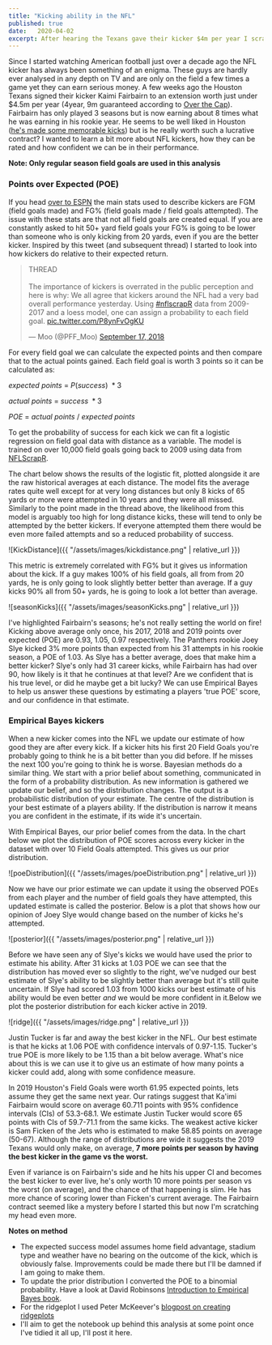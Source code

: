 ```yaml
---
title: "Kicking ability in the NFL"
published: true
date:   2020-04-02
excerpt: After hearing the Texans gave their kicker $4m per year I scratched my head for a while. Then I tried to estimate kicking ability in the NFL using data from NFLScrapR and empirical Bayes.
---
```

Since I started watching American football just over a decade ago the NFL kicker has always been something of an enigma. These guys are hardly ever analysed in any depth on TV and are only on the field a few times a game yet they can earn serious money. A few weeks ago the Houston Texans signed their kicker Kaimi Fairbairn to an extension worth just under $4.5m per year (4year, 9m guaranteed according to [Over the Cap](https://overthecap.com/position/kicker/)). Fairbairn has only played 3 seasons but is now earning about 8 times what he was earning in his rookie year. He seems to be well liked in Houston ([he's made some memorable kicks](https://www.houstontexans.com/news/top-5-ka-imi-fairbairn-moments-daily-brew)) but is he really worth such a lucrative contract? I wanted to learn a bit more about NFL kickers, how they can be rated and how confident we can be in their performance.

**Note: Only regular season field goals are used in this analysis**


### Points over Expected (POE)
If you head [over to ESPN](https://www.espn.co.uk/nfl/player/_/id/2971573/kaimi-fairbairn) the main stats used to describe kickers are FGM (field goals made) and FG% (field goals made / field goals attempted). The issue with these stats are that not all field goals are created equal. If you are constantly asked to hit 50+ yard field goals your FG% is going to be lower than someone who is only kicking from 20 yards, even if you are the better kicker. Inspired by this tweet (and subsequent thread) I started to look into how kickers do relative to their expected return.

<blockquote class="twitter-tweet"><p lang="en" dir="ltr">THREAD<br><br>The importance of kickers is overrated in the public perception and here is why: We all agree that kickers around the NFL had a very bad overall performance yesterday. Using <a href="https://twitter.com/hashtag/nflscrapR?src=hash&amp;ref_src=twsrc%5Etfw">#nflscrapR</a> data from 2009-2017 and a loess model, one can assign a probability to each field goal. <a href="https://t.co/P8ynFvOgKU">pic.twitter.com/P8ynFvOgKU</a></p>&mdash; Moo (@PFF_Moo) <a href="https://twitter.com/PFF_Moo/status/1041695152748806144?ref_src=twsrc%5Etfw">September 17, 2018</a></blockquote> <script async src="https://platform.twitter.com/widgets.js" charset="utf-8"></script>


For every field goal we can calculate the expected points and then compare that to the actual points gained. Each field goal is worth 3 points so it can be calculated as:

$expected\ points\ =\ P(success)\ * 3$

$actual\ points\ =\ success\ * 3$


$POE\ =\ actual\ points\ /\ expected\ points$

To get the probability of success for each kick we can fit a logistic regression on field goal data with distance as a variable. The model is trained on over 10,000 field goals going back to 2009 using data from [NFLScrapR](https://github.com/maksimhorowitz/nflscrapR).

 The chart below shows the results of the logistic fit, plotted alongside it are the raw historical averages at each distance. The model fits the average rates quite well except for at very long distances but only 8 kicks of 65 yards or more were attempted in 10 years and they were all missed. Similarly to the point made in the thread above, the likelihood from this model is arguably too high for long distance kicks, these will tend to only be attempted by the better kickers. If everyone attempted them there would be even more failed attempts and so a reduced probability of success.

![KickDistance]({{ "/assets/images/kickdistance.png" | relative_url }})

This metric is extremely correlated with FG% but it gives us information about the kick. If a guy makes 100% of his field goals, all from from 20 yards, he is only going to look slightly better better than average. If a guy kicks 90% all from 50+ yards, he is going to look a lot better than average.

![seasonKicks]({{ "/assets/images/seasonKicks.png" | relative_url }})

I've highlighted Fairbairn's seasons; he's not really setting the world on fire! Kicking above average only once, his 2017, 2018 and 2019 points over expected (POE) are 0.93, 1.05, 0.97 respectively. The Panthers rookie Joey Slye kicked 3% more points than expected from his 31 attempts in his rookie season, a POE of 1.03. As Slye has a better average, does that make him a better kicker? Slye's only had 31 career kicks, while Fairbairn has had over 90, how likely is it that he continues at that level? Are we confident that is his true level, or did he maybe get a bit lucky? We can use Empirical Bayes to help us answer these questions by estimating a players 'true POE' score, and our confidence in that estimate.

### Empirical Bayes kickers
When a new kicker comes into the NFL we update our estimate of how good they are after every kick. If a kicker hits his first 20 Field Goals you're probably going to think he is a bit better than you did before. If he misses the next 100 you're going to think he is worse. Bayesian methods do a similar thing. We start with a prior belief about something, communicated in the form of a probability distribution. As new information is gathered we update our belief, and so the distribution changes. The output is a probabilistic distribution of your estimate. The centre of the distribution is your best estimate of a players ability. If the distribution is narrow it means you are confident in the estimate, if its wide it's uncertain.

With Empirical Bayes, our prior belief comes from the data. In the chart below we plot the distribution of POE scores across every kicker in the dataset with over 10 Field Goals attempted. This gives us our prior distribution.

![poeDistribution]({{ "/assets/images/poeDistribution.png" | relative_url }})

Now we have our prior estimate we can update it using the observed POEs from each player and the number of field goals they have attempted, this updated estimate is called the posterior. Below is a plot that shows how our opinion of Joey Slye would change based on the number of kicks he's attempted.

![posterior]({{ "/assets/images/posterior.png" | relative_url }})

Before we have seen any of Slye's kicks we would have used the prior to estimate his ability. After 31 kicks at 1.03 POE
we can see that the distribution has moved ever so slightly to the right, we've nudged our best estimate of Slye's ability to be slightly better than average but it's still quite uncertain. If Slye had scored 1.03 from 1000 kicks our best estimate of his ability would be even better _and_ we would be more confident in it.Below we plot the posterior distribution for each kicker active in 2019.

![ridge]({{ "/assets/images/ridge.png" | relative_url }})

Justin Tucker is far and away the best kicker in the NFL. Our best estimate is that he kicks at 1.06 POE with confidence intervals of 0.97-1.15. Tucker's true POE is more likely to be 1.15 than a bit below average. What's nice about this is we can use it to give us an estimate of how many points a kicker could add, along with some confidence measure.

In 2019 Houston's Field Goals were worth 61.95 expected points, lets assume they get the same next year. Our ratings suggest that Ka'imi Fairbairn would score on average 60.711 points with 95% confidence intervals (CIs) of 53.3-68.1. We estimate Justin Tucker would score 65 points with CIs of 59.7-71.1 from the same kicks. The weakest active kicker is Sam Ficken of the Jets who is estimated to make 58.85 points on average (50-67). Although the range of distributions are wide it suggests the 2019 Texans would only make, on average, __7 more points per season by having the best kicker in the game vs the worst.__

Even if variance is on Fairbairn's side and he hits his upper CI and becomes the best kicker to ever live, he's only worth 10 more points per season vs the worst (on average), and the chance of that happening is slim. He has more chance of scoring lower than Ficken's current average. The Fairbairn contract seemed like a mystery before I started this but now I'm scratching my head even more.

**Notes on method**
* The expected success model assumes home field advantage, stadium type and weather have no bearing on the outcome of the kick, which is obviously false. Improvements could be made there but I'll be damned if I am going to make them.
* To update the prior distribution I converted the POE to a binomial probability. Have a look at David Robinsons [Introduction to Empirical Bayes book](http://varianceexplained.org/r/empirical-bayes-book/).
* For the ridgeplot I used Peter McKeever's [blogpost on creating ridgeplots](https://matplotlib.org/matplotblog/posts/create-ridgeplots-in-matplotlib/)
* I'll aim to get the notebook up behind this analysis at some point once I've tidied it all up, I'll post it here.